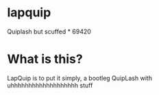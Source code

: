 # lapquip
Quiplash but scuffed * 69420

# What is this? 
LapQuip is to put it simply, a bootleg QuipLash with uhhhhhhhhhhhhhhhhhhh stuff
